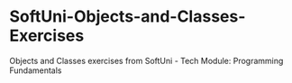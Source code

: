 # SoftUni-Objects-and-Classes-Exercises
Objects and Classes exercises from SoftUni - Tech Module: Programming Fundamentals
